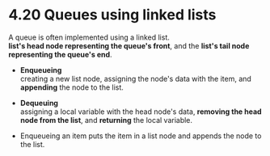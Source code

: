 # 4.20 Queues using linked lists

A queue is often implemented using a linked list.   
**list's head node representing the queue's front**, and the **list's tail node representing the queue's end**.   

* **Enqueueing**   
creating a new list node, assigning the node's data with the item, and **appending** the node to the list.   

* **Dequeuing**   
assigning a local variable with the head node's data, **removing the head node from the list**, and **returning** the local variable.   

* Enqueueing an item puts the item in a list node and appends the node to the list.
